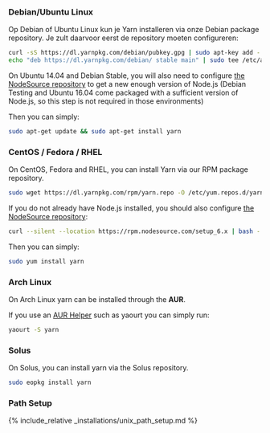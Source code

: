 ### Debian/Ubuntu Linux

Op Debian of Ubuntu Linux kun je Yarn installeren via onze Debian package repository. Je zult daarvoor eerst de repository moeten configureren:

```sh
curl -sS https://dl.yarnpkg.com/debian/pubkey.gpg | sudo apt-key add -
echo "deb https://dl.yarnpkg.com/debian/ stable main" | sudo tee /etc/apt/sources.list.d/yarn.list
```

On Ubuntu 14.04 and Debian Stable, you will also need to configure [the NodeSource repository](https://nodejs.org/en/download/package-manager/#debian-and-ubuntu-based-linux-distributions) to get a new enough version of Node.js (Debian Testing and Ubuntu 16.04 come packaged with a sufficient version of Node.js, so this step is not required in those environments)

Then you can simply:

```sh
sudo apt-get update && sudo apt-get install yarn
```

### CentOS / Fedora / RHEL

On CentOS, Fedora and RHEL, you can install Yarn via our RPM package repository.

```sh
sudo wget https://dl.yarnpkg.com/rpm/yarn.repo -O /etc/yum.repos.d/yarn.repo
```

If you do not already have Node.js installed, you should also configure [the NodeSource repository](https://nodejs.org/en/download/package-manager/#enterprise-linux-and-fedora):

```sh
curl --silent --location https://rpm.nodesource.com/setup_6.x | bash -
```

Then you can simply:

```sh
sudo yum install yarn
```

### Arch Linux

On Arch Linux yarn can be installed through the **AUR**.

If you use an [AUR Helper](https://wiki.archlinux.org/index.php/AUR_helpers) such as yaourt you can simply run:

```sh
yaourt -S yarn
```

### Solus

On Solus, you can install yarn via the Solus repository.

```sh
sudo eopkg install yarn
```

### Path Setup

{% include_relative _installations/unix_path_setup.md %}